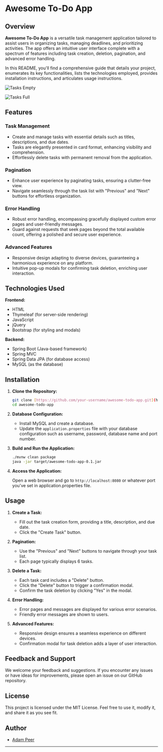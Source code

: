 # Awesome To-Do App

## Overview

**Awesome To-Do App** is a versatile task management application tailored to assist users in organizing tasks, managing deadlines, and prioritizing activities. The app offers an intuitive user interface complete with a spectrum of features including task creation, deletion, pagination, and advanced error handling.

In this README, you'll find a comprehensive guide that details your project, enumerates its key functionalities, lists the technologies employed, provides installation instructions, and articulates usage instructions.

![Tasks Empty](https://github.com/adampeer/spring-boot-todo-app/assets/90769663/aed896df-0c77-4fe2-845a-e12460ea5b2b)

![Tasks Full](https://github.com/adampeer/spring-boot-todo-app/assets/90769663/3bac6e08-6e5a-4c2c-a69a-520c5a8ff4ec)

## Features

### Task Management

- Create and manage tasks with essential details such as titles, descriptions, and due dates.
- Tasks are elegantly presented in card format, enhancing visibility and comprehension.
- Effortlessly delete tasks with permanent removal from the application.

### Pagination

- Enhance user experience by paginating tasks, ensuring a clutter-free view.
- Navigate seamlessly through the task list with "Previous" and "Next" buttons for effortless organization.

### Error Handling

- Robust error handling, encompassing gracefully displayed custom error pages and user-friendly messages.
- Guard against requests that seek pages beyond the total available count, offering a polished and secure user experience.

### Advanced Features

- Responsive design adapting to diverse devices, guaranteeing a harmonious experience on any platform.
- Intuitive pop-up modals for confirming task deletion, enriching user interaction.

## Technologies Used

**Frontend:**

- HTML
- Thymeleaf (for server-side rendering)
- JavaScript
- jQuery
- Bootstrap (for styling and modals)

**Backend:**

- Spring Boot (Java-based framework)
- Spring MVC
- Spring Data JPA (for database access)
- MySQL (as the database)

## Installation

1. **Clone the Repository:**

   ```bash
   git clone [https://github.com/your-username/awesome-todo-app.git](https://github.com/adampeer/spring-boot-todo-app.git)
   cd awesome-todo-app
   ```

2. **Database Configuration:**

   - Install MySQL and create a database.
   - Update the `application.properties` file with your database configuration such as username, password, database name and port number.

3. **Build and Run the Application:**

   ```bash
   ./mvnw clean package
   java -jar target/awesome-todo-app-0.1.jar
   ```

4. **Access the Application:**

   Open a web browser and go to `http://localhost:8080` or whatever port you've set in application.properties file.

## Usage

1. **Create a Task:**

   - Fill out the task creation form, providing a title, description, and due date.
   - Click the "Create Task" button.

2. **Pagination:**

   - Use the "Previous" and "Next" buttons to navigate through your task list.
   - Each page typically displays 6 tasks.

3. **Delete a Task:**

   - Each task card includes a "Delete" button.
   - Click the "Delete" button to trigger a confirmation modal.
   - Confirm the task deletion by clicking "Yes" in the modal.

4. **Error Handling:**

   - Error pages and messages are displayed for various error scenarios.
   - Friendly error messages are shown to users.

5. **Advanced Features:**

   - Responsive design ensures a seamless experience on different devices.
   - Confirmation modal for task deletion adds a layer of user interaction.

## Feedback and Support

We welcome your feedback and suggestions. If you encounter any issues or have ideas for improvements, please open an issue on our GitHub repository.

## License

This project is licensed under the MIT License. Feel free to use it, modify it, and share it as you see fit.

## Author

- [Adam Peer](https://github.com/adampeer)

---
